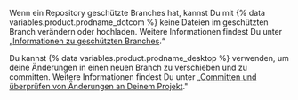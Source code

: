 Wenn ein Repository geschützte Branches hat, kannst Du mit {% data variables.product.prodname_dotcom %} keine Dateien im geschützten Branch verändern oder hochladen. Weitere Informationen findest Du unter „[Informationen zu geschützten Branches](/articles/about-protected-branches).“

Du kannst {% data variables.product.prodname_desktop %} verwenden, um deine Änderungen in einen neuen Branch zu verschieben und zu committen. Weitere Informationen findest Du unter „[Committen und überprüfen von Änderungen an Deinem Projekt](/desktop/contributing-to-projects/committing-and-reviewing-changes-to-your-project)."
